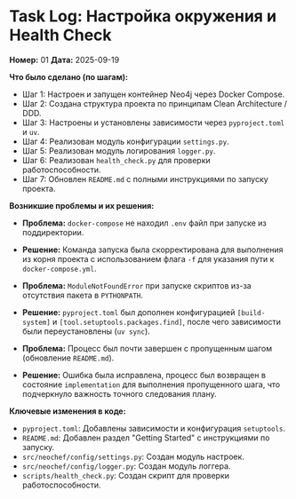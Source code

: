 # Task Log: Настройка окружения и Health Check
**Номер:** 01
**Дата:** 2025-09-19

**Что было сделано (по шагам):**
- Шаг 1: Настроен и запущен контейнер Neo4j через Docker Compose.
- Шаг 2: Создана структура проекта по принципам Clean Architecture / DDD.
- Шаг 3: Настроены и установлены зависимости через `pyproject.toml` и `uv`.
- Шаг 4: Реализован модуль конфигурации `settings.py`.
- Шаг 5: Реализован модуль логирования `logger.py`.
- Шаг 6: Реализован `health_check.py` для проверки работоспособности.
- Шаг 7: Обновлен `README.md` с полными инструкциями по запуску проекта.

**Возникшие проблемы и их решения:**
- **Проблема:** `docker-compose` не находил `.env` файл при запуске из поддиректории.
- **Решение:** Команда запуска была скорректирована для выполнения из корня проекта с использованием флага `-f` для указания пути к `docker-compose.yml`.

- **Проблема:** `ModuleNotFoundError` при запуске скриптов из-за отсутствия пакета в `PYTHONPATH`.
- **Решение:** `pyproject.toml` был дополнен конфигурацией `[build-system]` и `[tool.setuptools.packages.find]`, после чего зависимости были переустановлены (`uv sync`).

- **Проблема:** Процесс был почти завершен с пропущенным шагом (обновление `README.md`).
- **Решение:** Ошибка была исправлена, процесс был возвращен в состояние `implementation` для выполнения пропущенного шага, что подчеркнуло важность точного следования плану.

**Ключевые изменения в коде:**
- `pyproject.toml`: Добавлены зависимости и конфигурация `setuptools`.
- `README.md`: Добавлен раздел "Getting Started" с инструкциями по запуску.
- `src/neochef/config/settings.py`: Создан модуль настроек.
- `src/neochef/config/logger.py`: Создан модуль логгера.
- `scripts/health_check.py`: Создан скрипт для проверки работоспособности.